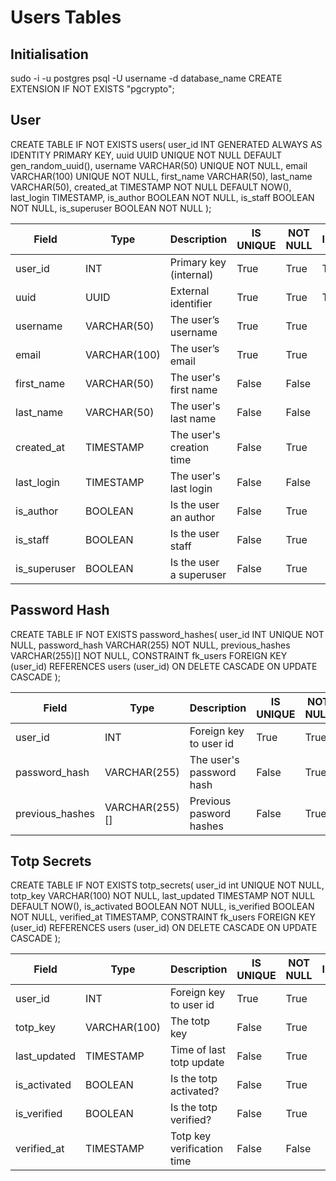 # Users Tables
## Initialisation
sudo -i -u postgres
psql -U username -d database_name
CREATE EXTENSION IF NOT EXISTS "pgcrypto";

## User
CREATE TABLE IF NOT EXISTS users(
    user_id INT GENERATED ALWAYS AS IDENTITY PRIMARY KEY,
    uuid UUID UNIQUE NOT NULL DEFAULT gen_random_uuid(),
    username VARCHAR(50) UNIQUE NOT NULL,
    email VARCHAR(100) UNIQUE NOT NULL,
    first_name VARCHAR(50),
    last_name VARCHAR(50),
    created_at TIMESTAMP NOT NULL DEFAULT NOW(),
    last_login TIMESTAMP,
    is_author BOOLEAN NOT NULL,
    is_staff BOOLEAN NOT NULL,
    is_superuser BOOLEAN NOT NULL
);

| Field           | Type           | Description                | IS UNIQUE | NOT NULL | INDEX  |
|-----------------|----------------|----------------------------|-----------|----------|--------|
| user_id         | INT            | Primary key (internal)     | True      | True     | True   |
| uuid            | UUID           | External identifier        | True      | True     | True   |
| username        | VARCHAR(50)    | The user’s username        | True      | True     |  |
| email           | VARCHAR(100)   | The user’s email           | True      | True     |  |
| first_name      | VARCHAR(50)    | The user's first name      | False     | False    |  |
| last_name       | VARCHAR(50)    | The user's last name       | False     | False    |  |
| created_at      | TIMESTAMP      | The user's creation time   | False     | True     |  |
| last_login      | TIMESTAMP      | The user's last login      | False     | False    |  |
| is_author       | BOOLEAN        | Is the user an author      | False     | True     |  |
| is_staff        | BOOLEAN        | Is the user staff          | False     | True     |  |
| is_superuser    | BOOLEAN        | Is the user a superuser    | False     | True     |  |

## Password Hash
CREATE TABLE IF NOT EXISTS password_hashes(
    user_id INT UNIQUE NOT NULL,
    password_hash VARCHAR(255) NOT NULL,
    previous_hashes VARCHAR(255)[] NOT NULL,
    CONSTRAINT fk_users FOREIGN KEY (user_id)
        REFERENCES users (user_id)
        ON DELETE CASCADE
        ON UPDATE CASCADE
);

| Field           | Type           | Description                | IS UNIQUE | NOT NULL | INDEX  |
|-----------------|----------------|----------------------------|-----------|----------|--------|
| user_id         | INT            | Foreign key to user id     | True      | True     |  |
| password_hash   | VARCHAR(255)   | The user's password hash   | False     | True     |  |
| previous_hashes | VARCHAR(255)[] | Previous pasword hashes    | False     | True     |  |

## Totp Secrets
CREATE TABLE IF NOT EXISTS totp_secrets(
    user_id int UNIQUE NOT NULL,
    totp_key VARCHAR(100) NOT NULL,
    last_updated TIMESTAMP NOT NULL DEFAULT NOW(),
    is_activated BOOLEAN NOT NULL,
    is_verified BOOLEAN NOT NULL,
    verified_at TIMESTAMP,
    CONSTRAINT fk_users FOREIGN KEY (user_id)
        REFERENCES users (user_id)
        ON DELETE CASCADE
        ON UPDATE CASCADE
);

| Field           | Type           | Description                | IS UNIQUE | NOT NULL | INDEX  |
|-----------------|----------------|----------------------------|-----------|----------|--------|
| user_id         | INT            | Foreign key to user id     | True      | True     |  |
| totp_key        | VARCHAR(100)   | The totp key               | False     | True     |  |
| last_updated    | TIMESTAMP      | Time of last totp update   | False     | True     |  |
| is_activated    | BOOLEAN        | Is the totp activated?     | False     | True     |  |
| is_verified     | BOOLEAN        | Is the totp verified?      | False     | True     |  |
| verified_at     | TIMESTAMP      | Totp key verification time | False     | False    |  |

